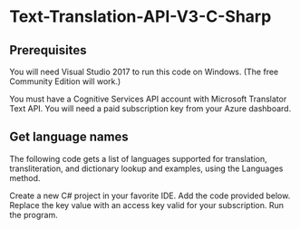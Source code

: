 # Text-Translation-API-V3-C-Sharp

## Prerequisites
You will need Visual Studio 2017 to run this code on Windows. (The free Community Edition will work.)

You must have a Cognitive Services API account with Microsoft Translator Text API. You will need a paid subscription key from your Azure dashboard.


## Get language names
The following code gets a list of languages supported for translation, transliteration, and dictionary lookup and examples, using the Languages method.

Create a new C# project in your favorite IDE.
Add the code provided below.
Replace the key value with an access key valid for your subscription.
Run the program.
